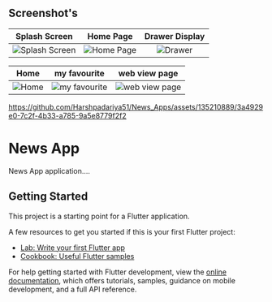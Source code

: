 ## Screenshot's

| Splash Screen | Home Page | Drawer Display |
|:-------------:|:---------:|:--------------:|
| ![Splash Screen](https://github.com/Harshpadariya51/News_Apps/assets/135210889/c211d488-a474-4718-b662-54b04f29f087) | ![Home Page](https://github.com/Harshpadariya51/News_Apps/assets/135210889/6a21014a-0772-4310-b5c1-2fdc97c0d00c) | ![Drawer](https://github.com/Harshpadariya51/News_Apps/assets/135210889/5f7b9a7f-d064-4f1a-bff8-1d21bf55b64d) |

| Home  | my favourite | web view page |
|:-------------------:|:----------------------:|:--------------------------:|
| ![Home](https://github.com/Harshpadariya51/News_Apps/assets/135210889/66b7f769-3f4c-4c5e-95fe-3ec93e00a317) | ![my favourite](https://github.com/Harshpadariya51/News_Apps/assets/135210889/06362030-43d6-44bd-b82b-03a195d40e75) | ![web view page](https://github.com/Harshpadariya51/News_Apps/assets/135210889/b9115227-4b2a-4f5a-a960-2dd76b5fc06f) |




https://github.com/Harshpadariya51/News_Apps/assets/135210889/3a4929e0-7c2f-4b33-a785-9a5e8779f2f2




# News App

News App application....

## Getting Started

This project is a starting point for a Flutter application.

A few resources to get you started if this is your first Flutter project:

- [Lab: Write your first Flutter app](https://docs.flutter.dev/get-started/codelab)
- [Cookbook: Useful Flutter samples](https://docs.flutter.dev/cookbook)

For help getting started with Flutter development, view the
[online documentation](https://docs.flutter.dev/), which offers tutorials,
samples, guidance on mobile development, and a full API reference.
